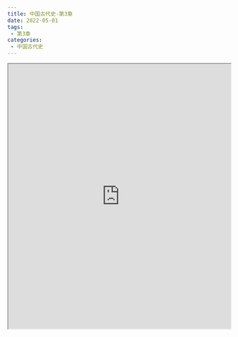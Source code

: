 ```yaml
---
title: 中国古代史-第3章
date: 2022-05-01
tags:
 - 第3章
categories:
 - 中国古代史
---
```




<iframe src="https://history.yourtools.icu/pdf/web/viewer.html?file=https://vkceyugu.cdn.bspapp.com/VKCEYUGU-98958311-3e7b-45a4-9247-ea869d6246c3/f78d5a5c-911d-4aea-b88e-2b7371f70cdd.pdf" width="100%" height="600px"></iframe>
